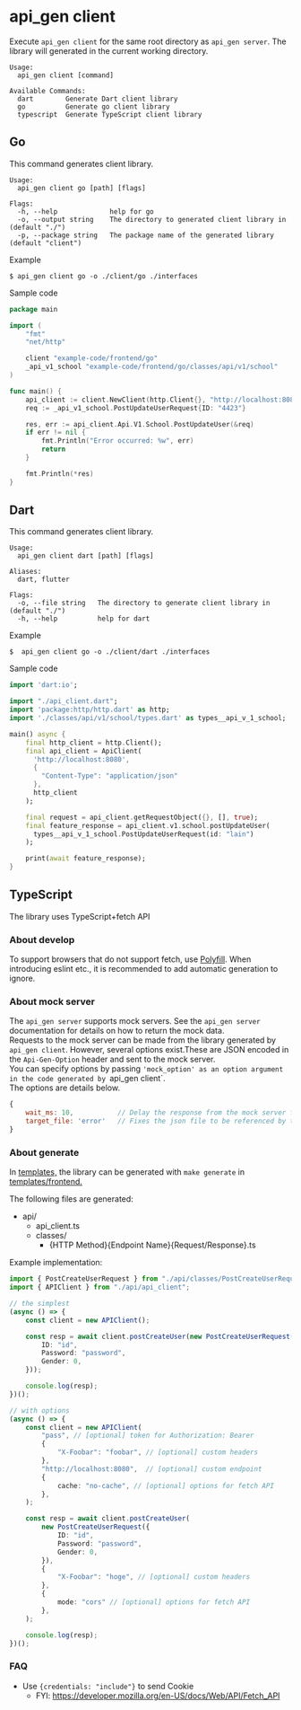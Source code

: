 # api_gen client

Execute `api_gen client` for the same root directory as `api_gen server`.
The library will generated in the current working directory.
```
Usage:
  api_gen client [command]

Available Commands:
  dart        Generate Dart client library
  go          Generate go client library
  typescript  Generate TypeScript client library
```

## Go

This command generates client library.
```
Usage:
  api_gen client go [path] [flags]

Flags:
  -h, --help             help for go
  -o, --output string    The directory to generated client library in (default "./")
  -p, --package string   The package name of the generated library (default "client")
```

Example
```
$ api_gen client go -o ./client/go ./interfaces
```

Sample code
```go
package main

import (
	"fmt"
	"net/http"

	client "example-code/frontend/go"
	_api_v1_school "example-code/frontend/go/classes/api/v1/school"
)

func main() {
	api_client := client.NewClient(http.Client{}, "http://localhost:8080")
	req := _api_v1_school.PostUpdateUserRequest{ID: "4423"}

	res, err := api_client.Api.V1.School.PostUpdateUser(&req)
	if err != nil {
		fmt.Println("Error occurred: %w", err)
		return
	}

	fmt.Println(*res)
}
```

## Dart

This command generates client library.
```
Usage:
  api_gen client dart [path] [flags]

Aliases:
  dart, flutter

Flags:
  -o, --file string   The directory to generate client library in (default "./")
  -h, --help          help for dart
```

Example
```
$  api_gen client go -o ./client/dart ./interfaces
```

Sample code
```dart
import 'dart:io';

import "./api_client.dart";
import 'package:http/http.dart' as http;
import './classes/api/v1/school/types.dart' as types__api_v_1_school;

main() async {
    final http_client = http.Client();
    final api_client = ApiClient(
      'http://localhost:8080',
      {
        "Content-Type": "application/json"
      },
      http_client
    );

    final request = api_client.getRequestObject({}, [], true);
    final feature_response = api_client.v1.school.postUpdateUser(
      types__api_v_1_school.PostUpdateUserRequest(id: "lain")
    );

    print(await feature_response);
}
```

## TypeScript

The library uses TypeScript+fetch API

### About develop

To support browsers that do not support fetch, use [Polyfill](https://github.com/github/fetch).
When introducing eslint etc., it is recommended to add automatic generation to ignore.

### About mock server
The `api_gen server` supports mock servers. See the `api_gen server` documentation for details on how to return the mock data.  
Requests to the mock server can be made from the library generated by `api_gen client`. However, several options exist.These are JSON encoded in the `Api-Gen-Option` header and sent to the mock server.  
You can specify options by passing `'mock_option' as an option argument in the code generated by `api_gen client`.  
The options are details below.
```javascript
{
    wait_ms: 10,           // Delay the response from the mock server for the specified millisecond。 (example: 10ms)
    target_file: 'error'   // Fixes the json file to be referenced by the mock server. You can omit the json file extension. (example: error.json)
}
```

### About generate

In [templates,](../templates) the library can be generated with `make generate` in [templates/frontend.](../templates/frontend)

The following files are generated:
- api/
    - api_client.ts
    - classes/
        - {HTTP Method}{Endpoint Name}{Request/Response}.ts


Example implementation:
```typescript
import { PostCreateUserRequest } from "./api/classes/PostCreateUserRequest";
import { APIClient } from "./api/api_client";

// the simplest
(async () => {
    const client = new APIClient();

    const resp = await client.postCreateUser(new PostCreateUserRequest({
        ID: "id",
        Password: "password",
        Gender: 0,
    }));

    console.log(resp);
})();

// with options
(async () => {
    const client = new APIClient(
        "pass", // [optional] token for Authorization: Bearer
        {
            "X-Foobar": "foobar", // [optional] custom headers
        },
        "http://localhost:8080",  // [optional] custom endpoint
        {
            cache: "no-cache", // [optional] options for fetch API
        },
    );

    const resp = await client.postCreateUser(
        new PostCreateUserRequest({
            ID: "id",
            Password: "password",
            Gender: 0,
        }),
        {
            "X-Foobar": "hoge", // [optional] custom headers
        },
        {
            mode: "cors" // [optional] options for fetch API 
        },
    );

    console.log(resp);
})();
```

### FAQ
- Use `{credentials: "include"}` to send Cookie
    - FYI: https://developer.mozilla.org/en-US/docs/Web/API/Fetch_API
